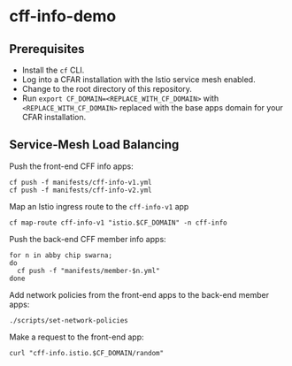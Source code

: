 # cff-info-demo

## Prerequisites

- Install the `cf` CLI.
- Log into a CFAR installation with the Istio service mesh enabled.
- Change to the root directory of this repository.
- Run `export CF_DOMAIN=<REPLACE_WITH_CF_DOMAIN>` with `<REPLACE_WITH_CF_DOMAIN>` replaced with the base apps domain for your CFAR installation.


## Service-Mesh Load Balancing

Push the front-end CFF info apps:

```
cf push -f manifests/cff-info-v1.yml
cf push -f manifests/cff-info-v2.yml
```

Map an Istio ingress route to the `cff-info-v1` app

```
cf map-route cff-info-v1 "istio.$CF_DOMAIN" -n cff-info
```

Push the back-end CFF member info apps:

```
for n in abby chip swarna;
do
  cf push -f "manifests/member-$n.yml"
done
```

Add network policies from the front-end apps to the back-end member apps:

```
./scripts/set-network-policies
```

Make a request to the front-end app:

```
curl "cff-info.istio.$CF_DOMAIN/random"
```

